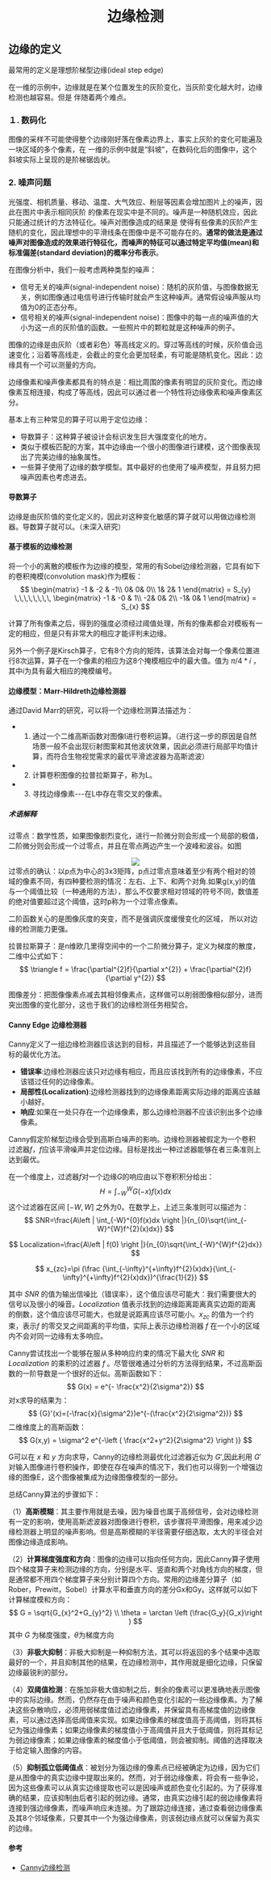 # <center> 边缘检测 </center>
## 边缘的定义
最常用的定义是理想阶梯型边缘(ideal step edge)

在一维的示例中，边缘就是在某个位置发生的灰阶变化，当灰阶变化越大时，边缘检测也越容易。但是
伴随着两个难点。

### １. 数码化
图像的采样不可能使得整个边缘刚好落在像素边界上，事实上灰阶的变化可能遍及一块区域的多个像素，在
一维的示例中就是“斜坡”，在数码化后的图像中，这个斜坡实际上呈现的是阶梯锯齿状。

### 2. 噪声问题
光强度、相机质量、移动、温度、大气效应、粉层等因素会增加图片上的噪声，因此在图片中表示相同灰阶
的像素在现实中是不同的。噪声是一种随机效应，因此只能通过统计的方法特征化。噪声对图像造成的结果是
使得有些像素的灰阶产生随机的变化，因此理想中的平滑线条在图像中是不可能存在的。**通常的做法是通过
噪声对图像造成的效果进行特征化，而噪声的特征可以通过特定平均值(mean)和标准偏差(standard
  deviation)的概率分布表示**。

在图像分析中，我们一般考虑两种类型的噪声：
- 信号无关的噪声(signal-independent noise)：随机的灰阶值，与图像数据无关，例如图像通过电信号进行传输时就会产生这种噪声。通常假设噪声服从均值为0的正态分布。
- 信号相关的噪声(signal-independent noise)：图像中的每一点的噪声值的大小为这一点的灰阶值的函数。一些照片中的颗粒就是这种噪声的例子。

图像的边缘是由灰阶（或者彩色）等高线定义的。穿过等高线的时候，灰阶值会迅速变化；沿着等高线走，会截止的变化会更加轻柔，有可能是随机变化。因此：边缘具有一个可以测量的方向。

边缘像素和噪声像素都具有的特点是：相比周围的像素有明显的灰阶变化。而边缘像素互相连接，构成了等高线，因此可以通过者一个特性将边缘像素和噪声像素区分。

基本上有三种常见的算子可以用于定位边缘：
- 导数算子：这种算子被设计会标识发生巨大强度变化的地方。
- 类似于模板匹配的方案，其中边缘由一个很小的图像进行建模，这个图像表现出了完美边缘的抽象属性。
- 一些算子使用了边缘的数学模型。其中最好的也使用了噪声模型，并且努力把噪声因素也考虑进去。

#### 导数算子
边缘是由灰阶值的变化定义的，因此对这种变化敏感的算子就可以用做边缘检测器。导数算子就可以。（未深入研究）

#### 基于模板的边缘检测
将一个小的离散的模板作为边缘的模型，常用的有Sobel边缘检测器，它具有如下的卷积掩模(convolution mask)作为模板：
$$
\begin{matrix}
-1 & -2 & -1\\
 0&   0&   0\\
 1&  2&    1
\end{matrix} = S_{y} \,\,\,\,\,\,\,\,
\begin{matrix}
-1 & -0 & 1\\
 -2&   0&   2\\
 -1&  0&    1
\end{matrix} = S_{x}
$$

计算了所有像素之后，得到的强度必须经过阈值处理，所有的像素都会对模板有一定的相应，但是只有非常大的相应才能评判未边缘。

另外一个例子是Kirsch算子，它有8个方向的矩阵，该算法会对每一个像素位置进行8次运算，算子在一个像素的相应为这8个掩模相应中的最大值。值为
$\pi/4*i$ ，其中$i$为具有最大相应的掩模编号。

#### 边缘模型：Marr-Hildreth边缘检测器
通过David Marr的研究，可以将一个边缘检测算法描述为：
- 1. 通过一个二维高斯函数对图像I进行卷积运算。（进行这一步的原因是自然场景一般不会出现衍射图案和其他波状效果，因此必须进行局部平均值计算，而符合生物视觉需求的最优平滑滤波器为高斯滤波）
- 2. 计算卷积图像的拉普拉斯算子，称为L。
- 3. 寻找边缘像素---在L中存在零交叉的像素。

##### 术语解释
过零点：数学性质，如果图像剧烈变化，进行一阶微分则会形成一个局部的极值，二阶微分则会形成一个过零点，并且在零点两边产生一个波峰和波谷。如图
<div align = center>
<img src="img/过零点.png">
</div>
过零点的确认：以p点为中心的3x3矩阵，p点过零点意味着至少有两个相对的领域的像素不同，有四种要检测的情况：左右、上下、和两个对角.如果g(x,y)的值与一个阈值比较（一种通用的方法），那么不仅要求相对领域的符号不同，数值差的绝对值要超过这个阈值，这时p称为一个过零点像素。

二阶函数关心的是图像灰度的突变，而不是强调灰度缓慢变化的区域， 所以对边缘的检测能力更强。

拉普拉斯算子：是n维欧几里得空间中的一个二阶微分算子，定义为梯度的散度，二维中公式如下：
$$
\triangle f = \frac{\partial^{2}f}{\partial x^{2}} + \frac{\partial^{2}f}{\partial y^{2}}
$$

图像差分：把图像像素点减去其相邻像素点，这样做可以削弱图像相似部分，进而突出图像的变化部分，这也于我们的边缘检测任务相契合。

#### Canny Edge 边缘检测器
Canny定义了一组边缘检测器应该达到的目标，并且描述了一个能够达到这些目标的最优化方法。
- **错误率**:边缘检测器应该只对边缘有相应，而且应该找到所有的边缘像素，不应该错过任何的边缘像素。
- **局部性(Localization)**:边缘检测器找到的边缘像素距离实际边缘的距离应该越小越好。
- **响应**:如果在一处只存在一个边缘像素，那么边缘检测器不应该识别出多个边缘像素。

Canny假定阶梯型边缘会受到高斯白噪声的影响。边缘检测器被假定为一个卷积过滤器$f$，$f$应该平滑噪声并定位边缘。目标是找出一种过滤器能够在者三条准则上达到最优。

在一个维度上，过滤器$f$对一个边缘$G$的响应由以下卷积积分给出：
$$
H = \int_{-W}^{W}G(-x)f(x)dx
$$
这个过滤器在区间 $[-W,W]$ 之外为0。在数学上，上述三条准则可以描述为：
$$
SNR=\frac{A\left | \int_{-W}^{0}f(x)dx \right |}{n_{0}\sqrt{\int_{-W}^{W}f^{2}(x)dx}}
$$

$$
Localization=\frac{A\left | f(0) \right |}{n_{0}\sqrt{\int_{-W}^{W}f^{2}dx}}
$$

$$
x_{zc}=\pi (\frac {\int_{-\infty}^{+\infty}f^{2}(x)dx}{\int_{-\infty}^{+\infty}f^{2}(x)dx})^{\frac{1}{2}}
$$

其中 $SNR$ 的值为输出信噪比（错误率），这个值应该尽可能大：我们需要很大的信号以及很小的噪音。$Localization$ 值表示找到的边缘距离距离真实边距的距离的倒数，这个值应该尽可能大，也就是说距离应该尽可能小。$x_{zc}$ 的值为一个约束，表示$f$ 的零交叉之间距离的平均值，实际上表示边缘检测器 $f$ 在一个小的区域内不会对同一边缘有太多响应。

Canny尝试找出一个能够在服从多种响应约束的情况下最大化 $SNR$ 和 $Localization$ 的乘积的过滤器 $f$ 。尽管很难通过分析的方法得到结果，不过高斯函数的一阶导数是一个很好的近似。高斯函数如下：
$$
G(x) = e^{- \frac{x^2}{2\sigma^2}}
$$
对x求导的结果为：
$$
{G}'(x)=(-\frac{x}{\sigma^2})e^{-(\frac{x^2}{2\sigma^2})}
$$
二维维度上的高斯函数：
$$
G(x,y) = \sigma^2 e^{-\left ( \frac{x^2+y^2}{2\sigma^2} \right )}
$$

G可以在 $x$ 和 $y$ 方向求导，Canny的边缘检测最优化过滤器近似为 ${G}'$,因此利用 ${G}'$ 对输入图像进行卷积操作，即使在存在噪声的情况下，我们也可以得到一个增强边缘的图像E，这个图像被集成为边缘图像模型的一部分。

总结Canny算法的步骤如下：

（1）**高斯模糊**：其主要作用就是去噪，因为噪音也属于高频信号，会对边缘检测有一定的影响，使用高斯滤波器对图像进行卷积，该步骤将平滑图像，用来减少边缘检测器上明显的噪声影响。但是高斯模糊的半径需要仔细选取，太大的半径会对图像边缘造成影响。

（2）**计算梯度强度和方向**：图像的边缘可以指向任何方向，因此Canny算子使用四个梯度算子来检测边缘的方向，分别是水平、竖直和两个对角线方向的梯度，但是通常都不用四个梯度算子来分别计算四个方向。常用的边缘差分算子（如Rober，Prewitt，Sobel）计算水平和垂直方向的差分Gx和Gy。这样就可以如下计算梯度模和方向：
$$
G = \sqrt{G_{x}^2+G_{y}^2} \\
\theta = \arctan \left (\frac{G_y}{G_x}\right )
$$
其中 $G$ 为梯度强度，$\theta$为梯度方向

（3）**非极大抑制**：非极大抑制是一种抑制方法，其可以将返回的多个结果中选取最好的一个，并且抑制其他的结果，在边缘检测中，其作用就是细化边缘，只保留边缘最锐利的部分。

（4）**双阈值检测**：在施加非极大值抑制之后，剩余的像素可以更准确地表示图像中的实际边缘。然而，仍然存在由于噪声和颜色变化引起的一些边缘像素。为了解决这些杂散响应，必须用弱梯度值过滤边缘像素，并保留具有高梯度值的边缘像素，可以通过选择高低阈值来实现。如果边缘像素的梯度值高于高阈值，则将其标记为强边缘像素；如果边缘像素的梯度值小于高阈值并且大于低阈值，则将其标记为弱边缘像素；如果边缘像素的梯度值小于低阈值，则会被抑制。阈值的选择取决于给定输入图像的内容。

（5）**抑制孤立低阈值点**：被划分为强边缘的像素点已经被确定为边缘，因为它们是从图像中的真实边缘中提取出来的。然而，对于弱边缘像素，将会有一些争论，因为这些像素可以从真实边缘提取也可以是因噪声或颜色变化引起的。为了获得准确的结果，应该抑制由后者引起的弱边缘。通常，由真实边缘引起的弱边缘像素将连接到强边缘像素，而噪声响应未连接。为了跟踪边缘连接，通过查看弱边缘像素及其8个邻域像素，只要其中一个为强边缘像素，则该弱边缘点就可以保留为真实的边缘。

#### 参考
- [Canny边缘检测](https://www.cnblogs.com/techyan1990/p/7291771.html)
